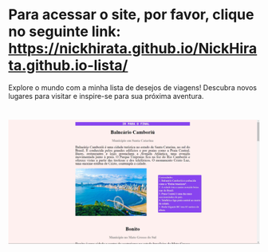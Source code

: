 # Para acessar o site, por favor, clique no seguinte link: https://nickhirata.github.io/NickHirata.github.io-lista/

Explore o mundo com a minha lista de desejos de viagens! Descubra novos lugares para visitar e inspire-se para sua próxima aventura.

# ![cap](print.jpg)
